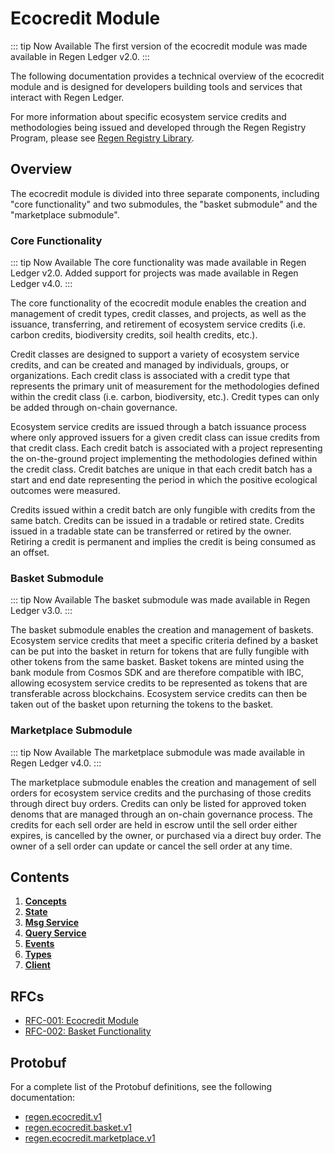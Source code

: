 # Ecocredit Module

::: tip Now Available
The first version of the ecocredit module was made available in Regen Ledger v2.0.
:::

The following documentation provides a technical overview of the ecocredit module and is designed for developers building tools and services that interact with Regen Ledger.

For more information about specific ecosystem service credits and methodologies being issued and developed through the Regen Registry Program, please see [Regen Registry Library](https://library.regen.network/).

## Overview

The ecocredit module is divided into three separate components, including "core functionality" and two submodules, the "basket submodule" and the "marketplace submodule".

### Core Functionality

::: tip Now Available
The core functionality was made available in Regen Ledger v2.0. Added support for projects was made available in Regen Ledger v4.0.
:::

The core functionality of the ecocredit module enables the creation and management of credit types, credit classes, and projects, as well as the issuance, transferring, and retirement of ecosystem service credits (i.e. carbon credits, biodiversity credits, soil health credits, etc.).

Credit classes are designed to support a variety of ecosystem service credits, and can be created and managed by individuals, groups, or organizations. Each credit class is associated with a credit type that represents the primary unit of measurement for the methodologies defined within the credit class (i.e. carbon, biodiversity, etc.). Credit types can only be added through on-chain governance.

Ecosystem service credits are issued through a batch issuance process where only approved issuers for a given credit class can issue credits from that credit class. Each credit batch is associated with a project representing the on-the-ground project implementing the methodologies defined within the credit class. Credit batches are unique in that each credit batch has a start and end date representing the period in which the positive ecological outcomes were measured.

Credits issued within a credit batch are only fungible with credits from the same batch. Credits can be issued in a tradable or retired state. Credits issued in a tradable state can be transferred or retired by the owner. Retiring a credit is permanent and implies the credit is being consumed as an offset.

### Basket Submodule

::: tip Now Available
The basket submodule was made available in Regen Ledger v3.0.
:::

The basket submodule enables the creation and management of baskets. Ecosystem service credits that meet a specific criteria defined by a basket can be put into the basket in return for tokens that are fully fungible with other tokens from the same basket. Basket tokens are minted using the bank module from Cosmos SDK and are therefore compatible with IBC, allowing ecosystem service credits to be represented as tokens that are transferable across blockchains. Ecosystem service credits can then be taken out of the basket upon returning the tokens to the basket.

### Marketplace Submodule

::: tip Now Available
The marketplace submodule was made available in Regen Ledger v4.0.
:::

The marketplace submodule enables the creation and management of sell orders for ecosystem service credits and the purchasing of those credits through direct buy orders. Credits can only be listed for approved token denoms that are managed through an on-chain governance process. The credits for each sell order are held in escrow until the sell order either expires, is cancelled by the owner, or purchased via a direct buy order. The owner of a sell order can update or cancel the sell order at any time.

## Contents

1. **[Concepts](01_concepts.md)**
1. **[State](02_state.md)**
1. **[Msg Service](03_messages.md)**
1. **[Query Service](04_queries.md)**
1. **[Events](05_events.md)**
1. **[Types](06_types.md)**
1. **[Client](07_client.md)**

## RFCs

- [RFC-001: Ecocredit Module](https://github.com/regen-network/regen-ledger/blob/main/specs/rfcs/001-ecocredit-module)
- [RFC-002: Basket Functionality](https://github.com/regen-network/regen-ledger/blob/main/specs/rfcs/002-basket-functionality)

## Protobuf

For a complete list of the Protobuf definitions, see the following documentation:

- [regen.ecocredit.v1](https://buf.build/regen/regen-ledger/docs/main:regen.ecocredit.v1)
- [regen.ecocredit.basket.v1](https://buf.build/regen/regen-ledger/docs/main:regen.ecocredit.basket.v1)
- [regen.ecocredit.marketplace.v1](https://buf.build/regen/regen-ledger/docs/main:regen.ecocredit.marketplace.v1)
